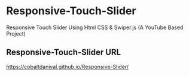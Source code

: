 # Responsive-Touch-Slider
Responsive Touch Slider Using Html CSS &amp; Swiper.js  (A YouTube Based Project)

## Responsive-Touch-Slider URL
https://cobaltdaniyal.github.io/Responsive-Slider/
